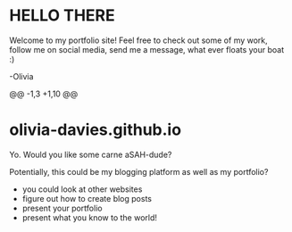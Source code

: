 # HELLO THERE

Welcome to my portfolio site! Feel free to check out some of my work, follow me on social media, send me a message, what ever floats your boat :)

-Olivia


@@ -1,3 +1,10 @@
# olivia-davies.github.io

Yo. Would you like some carne aSAH-dude?

Potentially, this could be my blogging platform as well as my portfolio? 

* you could look at other websites
* figure out how to create blog posts
* present your portfolio
* present what you know to the world!

